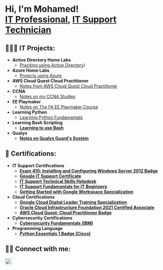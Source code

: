 <h1>Hi, I'm Mohamed! <br/><a href="https://github.com/A0005">IT Professional</a>, <a href="http://www.linkedin.com/in/mohamed-a000m-m">IT Support Technician</a>

<h2>👨🏽‍💻 IT Projects:</h2>

- <b>Active Directory Home Labs</b>
  - [Praciting using Active Directory](https://github.com/A0005/IT-Support-Labs)\
- <b>Azure Home Labs</b>
  - [Projects using Azure](https://github.com/A0005/Azure-Home-Labs)
- <b>AWS Cloud Quest Cloud Practitioner</b>
  - [Notes from AWS Cloud Quest Cloud Practitioner](https://github.com/A0005/AWS-Quest-Cloud-Practitioner)
- <b>CCNA</b>
  - [Notes on my CCNA Studies](https://github.com/A0005/CCNA)
- <b>EE Playmaker</b>
  - [Notes on The FA EE Playmaker Course](https://github.com/A0005/EE-Playmaker)
- <b>Learning Python</b>
  - [Learning Python Fundamentals](https://github.com/A0005/Python-Projects) <b>
- <b>Learning Bash Scripting</b>
  - [Learning to use Bash](https://github.com/A0005/Bash-Scripting) <b>
- <b>Qualys</b>
  - [Notes on Qualys Guard's System](https://github.com/A0005/Qualys)



<h2>📄 Certifications:</h2>

- <b>IT Support Certifications</b>
  - [Exam 410: Installing and Configuring Windows Server 2012 Badge](https://www.credly.com/badges/15f788d4-e528-479f-b07f-d54ca1bcb576?source=linked_in_profile)
   - [Google IT Support Certificate](https://www.coursera.org/account/accomplishments/professional-cert/9UC2KC33JACV)
   - [IT Support Technical Skills Helpdesk](https://www.udemy.com/certificate/UC-7ee1011f-966a-4881-ba12-b2feda987c75/)
   - [IT Support Fundamentals for IT Beginners](https://www.udemy.com/certificate/UC-d0784a97-c4ba-479f-9ad4-de1b505f0a1d/)
   - [Getting Started with Google Workspace Specialization](https://www.coursera.org/account/accomplishments/specialization/R5CSRLVDE66A)
- <b>Cloud Certifications</b>   
  - [Google Cloud Digital Leader Training Specialization](https://www.coursera.org/account/accomplishments/professional-cert/D894FPSKTQWQ)
  - [Oracle Cloud Infrastructure Foundation 2021 Certified Associate](https://catalog-education.oracle.com/pls/certview/sharebadge?id=1E53B73E8AC988BAF0EAD1FCC957884B99547210FF1AA853587D1D2036C9061B)
  - [AWS Cloud Quest: Cloud Practitioner Badge](https://www.credly.com/badges/e4eadf55-bbb1-49de-b8b6-dd9308a81753/linked_in_profile)
- <b>Cybersecurity Certifications</b>
  - [Cybersecurity Fundamentals (IBM)](https://www.credly.com/badges/4f3b9224-0ecb-490c-acc4-956fb664da26/linked_in_profile)
- <b>Programming Language</b>
  - [Python Essentials 1 Badge (Cisco) ](https://www.credly.com/badges/2b5e4f31-61d4-4a66-b350-4800eea1a1c9/linked_in_profile)
  
<h2> 🤳🏽 Connect with me:</h2>

[<img align="left" alt="Mohamed Mohamud | LinkedIn" width="22px" src="https://cdn.jsdelivr.net/npm/simple-icons@v3/icons/linkedin.svg" />][linkedin]

[linkedin]: http://www.linkedin.com/in/mohamed-a000m-m

<!--
**joshmadakor1/joshmadakor1** is a ✨ _special_ ✨ repository because its `README.md` (this file) appears on your GitHub profile.

Here are some ideas to get you started:

- 🔭 I’m currently working on ...
- 🌱 I’m currently learning ...
- 👯 I’m looking to collaborate on ...
- 🤔 I’m looking for help with ...
- 💬 Ask me about ...
- 📫 How to reach me: ...
- 😄 Pronouns: ...
- ⚡ Fun fact: ...
-->
